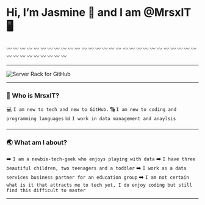 # Hi, I’m Jasmine 🌻 and I am @MrsxIT 🖥️

〰️   〰️   〰️  〰️   〰️   〰️   〰️   〰️   〰️   〰️   〰️   〰️   〰️   〰️  〰️   〰️   〰️   〰️   〰️   〰️   〰️   〰️   〰️   〰️   〰️  〰️   〰️   〰️   〰️   〰️   〰️   〰️   〰️   〰️   〰️   〰️  〰️

---

![Server Rack for GitHub](https://github.com/user-attachments/assets/e5bfd12f-fd2e-440d-ae27-b687c9811d9f)

---

### 👋 Who is MrsxIT?

💻 ```I am new to tech and new to GitHub.```
🔠 ```I am new to coding and programming languages```
📊 ```I work in data management and anaylsis```

---
### 🌏 What am I about?

:arrow_right: ```I am a newbie-tech-geek who enjoys playing with data``` :arrow_right: ```I have three beautiful children, two teenagers and a toddler``` :arrow_right: ```I work as a data services business partner for an education group``` :arrow_right: ```I am not certain what is it that attracts me to tech yet, I do enjoy coding but still find this difficult to master```

---

<!---
MrsxIT/MrsxIT is a ✨ special ✨ repository because its `README.md` (this file) appears on your GitHub profile.
You can click the Preview link to take a look at your changes.
--->
